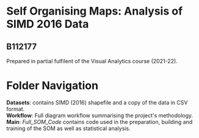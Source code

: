 # Self Organising Maps: Analysis of SIMD 2016 Data
## B112177

Prepared in partial fulfilent of the Visual Analytics course (2021-22).


# Folder Navigation
**Datasets**: contains SIMD (2016) shapefile and a copy of the data in CSV format.<br />
**Workflow**: Full diagram workflow summarising the project's methodology.<br/>
**Main**: _Full_SOM_Code_ contains code used in the preparation, building and training of the SOM as well as statistical analysis.
